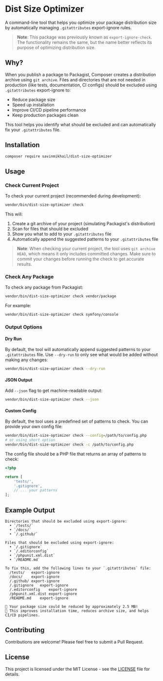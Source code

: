 # Dist Size Optimizer

A command-line tool that helps you optimize your package distribution size by automatically managing `.gitattributes` export-ignore rules.

> **Note**: This package was previously known as `export-ignore-check`. The functionality remains the same, but the name better reflects its purpose of optimizing distribution size.

## Why?

When you publish a package to Packagist, Composer creates a distribution archive using `git archive`. Files and directories that are not needed in production (like tests, documentation, CI configs) should be excluded using `.gitattributes` export-ignore to:

- Reduce package size
- Speed up installation
- Improve CI/CD pipeline performance
- Keep production packages clean

This tool helps you identify what should be excluded and can automatically fix your `.gitattributes` file.

## Installation

```bash
composer require savinmikhail/dist-size-optimizer
```

## Usage

### Check Current Project

To check your current project (recommended during development):

```bash
vendor/bin/dist-size-optimizer check
```

This will:
1. Create a git archive of your project (simulating Packagist's distribution)
2. Scan for files that should be excluded
3. Show you what to add to your `.gitattributes` file
4. Automatically append the suggested patterns to your `.gitattributes` file

> **Note**: When checking your current project, the tool uses `git archive HEAD`, which means it only includes committed changes. Make sure to commit your changes before running the check to get accurate results.

### Check Any Package

To check any package from Packagist:

```bash
vendor/bin/dist-size-optimizer check vendor/package
```

For example:
```bash
vendor/bin/dist-size-optimizer check symfony/console
```

### Output Options

#### Dry Run

By default, the tool will automatically append suggested patterns to your `.gitattributes` file. Use `--dry-run` to only see what would be added without making any changes:

```bash
vendor/bin/dist-size-optimizer check --dry-run
```

#### JSON Output

Add `--json` flag to get machine-readable output:

```bash
vendor/bin/dist-size-optimizer check --json
```

#### Custom Config

By default, the tool uses a predefined set of patterns to check. You can provide your own config file:

```bash
vendor/bin/dist-size-optimizer check --config=/path/to/config.php
# or using short option
vendor/bin/dist-size-optimizer check -c /path/to/config.php
```

The config file should be a PHP file that returns an array of patterns to check:

```php
<?php

return [
    'tests/',
    '.gitignore',
    // ... your patterns
];
```

## Example Output

```
Directories that should be excluded using export-ignore:
  • `/tests/`
  • `/docs/`
  • `/.github/`

Files that should be excluded using export-ignore:
  • `/.gitignore`
  • `/.editorconfig`
  • `/phpunit.xml.dist`
  • `/README.md`

To fix this, add the following lines to your `.gitattributes` file:
  /tests/	export-ignore
  /docs/	export-ignore
  /.github/	export-ignore
  /.gitignore	export-ignore
  /.editorconfig	export-ignore
  /phpunit.xml.dist	export-ignore
  /README.md	export-ignore

🌿 Your package size could be reduced by approximately 2.5 MB!
🚀 This improves installation time, reduces archive size, and helps CI/CD pipelines.
```

## Contributing

Contributions are welcome! Please feel free to submit a Pull Request.

## License

This project is licensed under the MIT License - see the [LICENSE](LICENSE) file for details.
